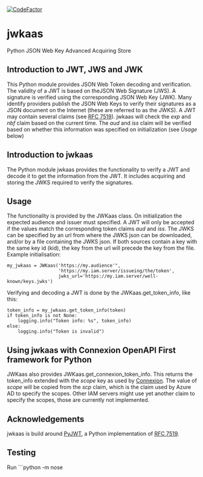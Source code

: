 [![CodeFactor](https://www.codefactor.io/repository/github/vwt-digital/jwkaas/badge)](https://www.codefactor.io/repository/github/vwt-digital/jwkaas)

# jwkaas
Python JSON Web Key Advanced Acquiring Store

## Introduction to JWT, JWS and JWK
This Python module provides JSON Web Token decoding and verification. The validity of a JWT is based on theJSON Web Signature (JWS). A signature is verified using the corresponding JSON Web Key (JWK). Many identify providers publish the JSON Web Keys to verify their signatures as a JSON document on the Internet (these are referred to as the JWKS).
A JWT may contain several claims (see [RFC 7519](https://tools.ietf.org/html/rfc7519#section-4)). jwkaas will check the _exp_ and _nbf_ claim based on the current time. The _aud_ and _iss_ claim will be verified based on whether this information was specified on initialization (see _Usage_ below)

## Introduction to jwkaas
The Python module jwkaas provides the functionality to verify a JWT and decode it to get the information from the JWT. It includes acquiring and storing the JWKS required to verify the signatures.

## Usage
The functionality is provided by the JWKaas class. On initialization the expected audience and issuer must specified. A JWT will only be accepted if the values match the corresponding token claims _aud_ and _iss_. The JWKS can be specified by an url from where the JWKS json can be downloaded, and/or by a file containing the JWKS json. If both sources contain a key with the same key id (kid), the key from the url will precede the key from the file.
Example initialisation:
```
my_jwkaas = JWKaas('https://my.audience'", 
                   'https://my.iam.server/issueing/the/token',
                   jwks_url='https://my.iam.server/well-known/keys.jwks')
```

Verifying and decoding a JWT is done by the JWKaas.get_token_info, like this:
```
token_info = my_jwkaas.get_token_info(token)
if token_info is not None:
    logging.info("Token info: %s", token_info)
else:
    logging.info("Token is invalid")
```

## Using jwkaas with Connexion OpenAPI First framework for Python
JWKaas also provides JWKaas.get_connexion_token_info. This returns the token_info extended with the _scope_ key as used by [Connexion](https://github.com/zalando/connexion). The value of _scope_ will be copied from the _scp_ claim, which is the claim used by Azure AD to specify the scopes. Other IAM servers might use yet another claim to specify the scopes, those are currently not implemented.

## Acknowledgements
jwkaas is build around [PyJWT](https://github.com/jpadilla/pyjwt), a Python implementation of [RFC 7519](https://tools.ietf.org/html/rfc7519).

## Testing
Run ```python -m nose

